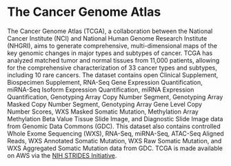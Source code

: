 # The Cancer Genome Atlas

The Cancer Genome Atlas (TCGA), a collaboration between the National Cancer Institute (NCI) and National Human Genome Research Institute (NHGRI), aims to generate comprehensive, multi-dimensional maps of the key genomic changes in major types and subtypes of cancer. TCGA has analyzed matched tumor and normal tissues from 11,000 patients, allowing for the comprehensive characterization of 33 cancer types and subtypes, including 10 rare cancers. The dataset contains open Clinical Supplement, Biospecimen Supplement, RNA-Seq Gene Expression Quantification, miRNA-Seq Isoform Expression Quantification, miRNA Expression Quantification, Genotyping Array Copy Number Segment, Genotyping Array Masked Copy Number Segment, Genotyping Array Gene Level Copy Number Scores, WXS Masked Somatic Mutation, Methylation Array Methylation Beta Value Tissue Slide Image, and Diagnostic Slide Image data from Genomic Data Commons (GDC). This dataset also contains controlled Whole Exome Sequencing (WXS), RNA-Seq, miRNA-Seq, ATAC-Seq Aligned Reads, WXS Annotated Somatic Mutation, WXS Raw Somatic Mutation, and WXS Aggregated Somatic Mutation data from GDC. TCGA is made available on AWS via the [NIH STRIDES Initiative](https://aws.amazon.com/blogs/publicsector/aws-and-national-institutes-of-health-collaborate-to-accelerate-discoveries-with-strides-initiative/).
